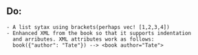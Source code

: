 ## Do:

    - A list sytax using brackets(perhaps vec! [1,2,3,4])
    - Enhanced XML from the book so that it supports indentation
      and arributes. XML attributes work as follows:
      book({"author": "Tate"}) --> <book author="Tate">
